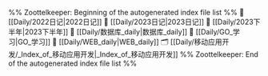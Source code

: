 %% Zoottelkeeper: Beginning of the autogenerated index file list  %%
📄 [[Daily/2022日记|2022日记]]
📄 [[Daily/2023日记|2023日记]]
📄 [[Daily/2023下半年|2023下半年]]
📄 [[Daily/数据库_daily|数据库_daily]]
📄 [[Daily/GO_学习|GO_学习]]
📄 [[Daily/WEB_daily|WEB_daily]]
🗂️ [[Daily/移动应用开发/_Index_of_移动应用开发|_Index_of_移动应用开发]]
%% Zoottelkeeper: End of the autogenerated index file list  %%
